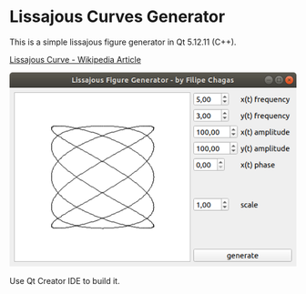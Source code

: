 # Lissajous Curves Generator

This is a simple lissajous figure generator in Qt 5.12.11 (C++).

[Lissajous Curve - Wikipedia Article](https://en.wikipedia.org/wiki/Lissajous_curve)

![prntscrn](prntscrn.png)

Use Qt Creator IDE to build it. 